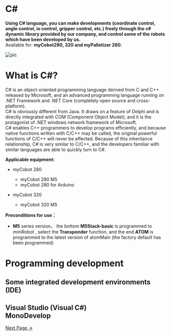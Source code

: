 # **C#**
**Using C# language, you can make developments (coordinate control, angle control, io control, gripper control, etc.) freely through the c# dynamic library provided by our company, and control some of the robots which have been developed by us.**<br>
Available for: **myCobot280, 320 and myPalletizer 260**.<br>

![pic](../resources/15-ApplicationBaseCSharp/9.0/9.0.jpg)<br>

# What is C#?
C# is an object-oriented programming language derived from C and C++ released by Microsoft, and an advanced programming language running on .NET Framework and .NET Core (completely open source and cross-platform). <br>
C# is obviously different from Java. It draws on a feature of Delphi and is directly integrated with COM (Component Object Model); and it is the protagonist of .NET windows network framework of Microsoft.<br>
C# enables C++ programmers to develop programs efficiently, and because native functions written with C/C++ may be called, the original powerful functions of C/C++ will never be affected. Because of this inheritance relationship, C# is very similar to C/C++, and the developers familiar with similar languages are able to quickly turn to C#.<br>

**Applicable equipment:**

- myCobot 280
  - myCobot 280 M5
  - myCobot 280 for Arduino <br>
  
- myCobot 320
  - myCobot 320 M5 <br>


**Preconditions for use：**

- **M5** series version， the bottom **M5Stack-basic** is programmed to miniRobot , select the  **Transponder** function, and the end **ATOM** is programmed to the latest version of atomMain (the factory default has been programmed)


# Programming development

## Some integrated development environments (IDE)
**Visual Studio (Visual C#)**<br>
**MonoDevelop**<br>
---
[Next Page →](../15-ApplicationBaseCSharp/15.1-myCobot320-M5.md)
